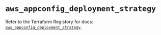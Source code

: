 # `aws_appconfig_deployment_strategy`

Refer to the Terraform Registory for docs: [`aws_appconfig_deployment_strategy`](https://www.terraform.io/docs/providers/aws/r/appconfig_deployment_strategy).
